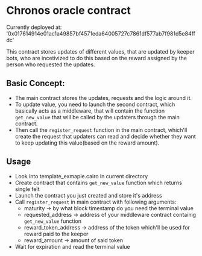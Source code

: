 # Chronos oracle contract

Currently deployed at: '0x017614914e01ac1a49857bf4571eda64005727c7861df577ab7f981d5e84ffdc'

This contract stores updates of different values, that are updated by keeper bots, who are incetivized to do this based on the reward assigned by the person who requested the updates. 

## Basic Concept:

* The main contract stores the updates, requests and the logic around it. 
* To update value, you need to launch the second contract, which basically acts as a middleware, that will contain the function `get_new_value` that will be called by the updaters through the main contract. 
* Then call the `register_request` function in the main contract, which'll create the request that updaters can read and decide whether they want to keep updating this value(based on the reward amount).

## Usage

* Look into template_exmaple.cairo in current directory
* Create contract that contains `get_new_value` function which returns single felt
* Launch the contract you just created and store it's address
* Call `register_request` in main contract with following arguments:
    * maturity -> by what block timestamp do you need the terminal value
    * requested_address -> address of your middleware contract containig `get_new_value` function
    * reward_token_address -> address of the token which'll be used for reward paid to the keeper
    * reward_amount -> amount of said token 
* Wait for expiration and read the terminal value  
